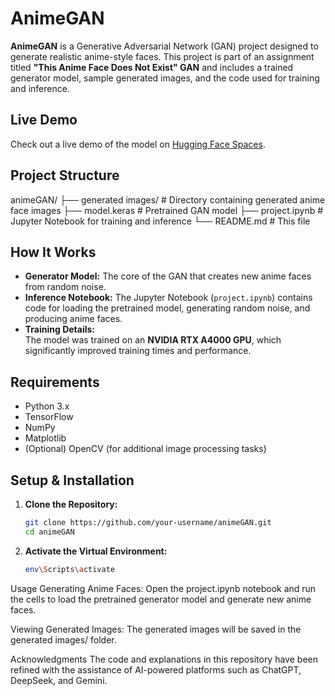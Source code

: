 # AnimeGAN

**AnimeGAN** is a Generative Adversarial Network (GAN) project designed to generate realistic anime-style faces. This project is part of an assignment titled **"This Anime Face Does Not Exist" GAN** and includes a trained generator model, sample generated images, and the code used for training and inference.

## Live Demo

Check out a live demo of the model on [Hugging Face Spaces](https://huggingface.co/spaces/raosaeedali/animeGAN).

## Project Structure

animeGAN/ ├── generated images/ # Directory containing generated anime face images ├── model.keras # Pretrained GAN model ├── project.ipynb # Jupyter Notebook for training and inference └── README.md # This file


## How It Works

- **Generator Model:** The core of the GAN that creates new anime faces from random noise.
- **Inference Notebook:** The Jupyter Notebook (`project.ipynb`) contains code for loading the pretrained model, generating random noise, and producing anime faces.
- **Training Details:**  
  The model was trained on an **NVIDIA RTX A4000 GPU**, which significantly improved training times and performance.

## Requirements

- Python 3.x
- TensorFlow
- NumPy
- Matplotlib
- (Optional) OpenCV (for additional image processing tasks)

## Setup & Installation

1. **Clone the Repository:**

   ```bash
   git clone https://github.com/your-username/animeGAN.git
   cd animeGAN
   
2. **Activate the Virtual Environment:**
   ```bash
   env\Scripts\activate


Usage
Generating Anime Faces:
Open the project.ipynb notebook and run the cells to load the pretrained generator model and generate new anime faces.

Viewing Generated Images:
The generated images will be saved in the generated images/ folder.

Acknowledgments
The code and explanations in this repository have been refined with the assistance of AI-powered platforms such as ChatGPT, DeepSeek, and Gemini.
